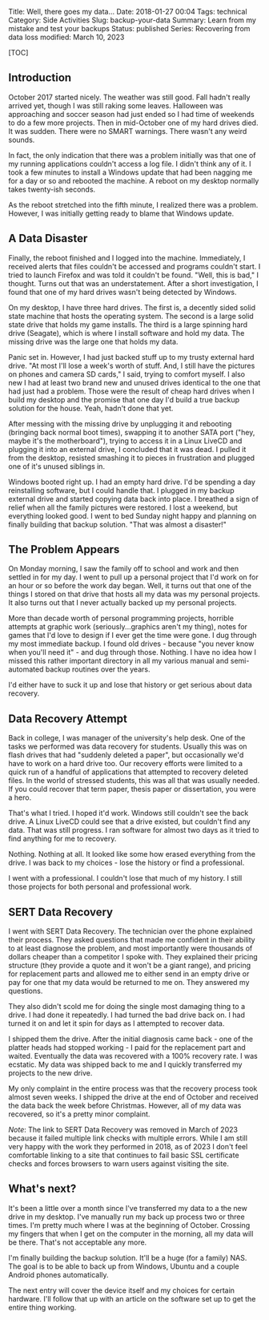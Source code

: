 Title: Well, there goes my data...
Date: 2018-01-27 00:04
Tags: technical
Category: Side Activities
Slug: backup-your-data
Summary: Learn from my mistake and test your backups
Status: published
Series: Recovering from data loss
modified: March 10, 2023

[TOC]

## Introduction

October 2017 started nicely. The weather was still good. Fall hadn't really arrived yet, though I was still raking some leaves. Halloween was approaching and
soccer season had just ended so I had time of weekends to do a few more projects. Then in mid-October one of my hard drives died. It was sudden. There were
no SMART warnings. There wasn't any weird sounds.

In fact, the only indication that there was a problem initially was that one of my running applications couldn't access a log file. I didn't think any of it.
I took a few minutes to install a Windows update that had been nagging me for a day or so and rebooted the machine. A reboot on my desktop normally takes twenty-ish
seconds.

As the reboot stretched into the fifth minute, I realized there was a problem. However, I was initially getting ready to blame that Windows update.

## A Data Disaster

Finally, the reboot finished and I logged into the machine. Immediately, I received alerts that files couldn't be accessed and programs couldn't start. I tried to launch
Firefox and was told it couldn't be found. "Well, this is bad," I thought. Turns out that was an understatement. After a short investigation, I found that one of my hard drives wasn't being detected by Windows.

On my desktop, I have three hard drives. The first is, a decently sided solid state machine that hosts the operating system. The second is a large solid state drive that
holds my game installs. The third is a large spinning hard drive (Seagate), which is where I install software and hold my data. The missing drive was the large one that holds
my data.

Panic set in. However, I had just backed stuff up to my trusty external hard drive. "At most I'll lose a week's worth of stuff. And, I still have the pictures on phones and
camera SD cards," I said, trying to comfort myself. I also new I had at least two brand new and unused drives identical to the one that had just had a problem. Those were the
result of cheap hard drives when I build my desktop and the promise that one day I'd build a true backup solution for the house. Yeah, hadn't done that yet.

After messing with the missing drive by unplugging it and rebooting (bringing back normal boot times), swapping it to another SATA port ("hey, maybe it's the motherboard"),
trying to access it in a Linux LiveCD and plugging it into an external drive, I concluded that it was dead. I pulled it from the desktop, resisted smashing it to pieces in
frustration and plugged one of it's unused siblings in.

Windows booted right up. I had an empty hard drive. I'd be spending a day reinstalling software, but I could handle that. I plugged in my backup external drive and started
copying data back into place. I breathed a sign of relief when all the family pictures were restored. I lost a weekend, but everything looked good. I went to bed Sunday night
happy and planning on finally building that backup solution. "That was almost a disaster!"

## The Problem Appears

On Monday morning, I saw the family off to school and work and then settled in for my day. I went to pull up a personal project that I'd work on for an hour or so before the
work day began. Well, it turns out that one of the things I stored on that drive that hosts all my data was my personal projects. It also turns out that I never actually
backed up my personal projects.

More than decade worth of personal programming projects, horrible attempts at graphic work (seriously...graphics aren't my thing), notes for games that I'd love to design if
I ever get the time were gone. I dug through my most immediate backup. I found old drives - because "you never know when you'll need it" - and dug through those. Nothing. I
have no idea how I missed this rather important directory in all my various manual and semi-automated backup routines over the years.

I'd either have to suck it up and lose that history or get serious about data recovery.

## Data Recovery Attempt

Back in college, I was manager of the university's help desk. One of the tasks we performed was data recovery for students. Usually this was on flash drives that had "suddenly
deleted a paper", but occasionally we'd have to work on a hard drive too. Our recovery efforts were limited to a quick run of a handful of applications that attempted to
recovery deleted files. In the world of stressed students, this was all that was usually needed. If you could recover that term paper, thesis paper or dissertation, you were
a hero.

That's what I tried. I hoped it'd work. Windows still couldn't see the back drive. A Linux LiveCD could see that a drive existed, but couldn't find any data. That was still
progress. I ran software for almost two days as it tried to find anything for me to recovery.

Nothing. Nothing at all. It looked like some how erased everything from the drive. I was back to my choices - lose the history or find a professional.

I went with a professional. I couldn't lose that much of my history. I still those projects for both personal and professional work.

## SERT Data Recovery

I went with SERT Data Recovery. The technician over the phone explained their process. They asked questions that made me confident in their
ability to at least diagnose the problem, and most importantly were thousands of dollars cheaper than a competitor I spoke with. They explained their pricing structure (they
provide a quote and it won't be a giant range), and pricing for replacement parts and allowed me to either send in an empty drive or pay for one that my data would be returned
to me on. They answered my questions.

They also didn't scold me for doing the single most damaging thing to a drive. I had done it repeatedly. I had turned the bad drive back on. I had turned it on and let it spin
for days as I attempted to recover data.

I shipped them the drive. After the initial diagnosis came back - one of the platter heads had stopped working - I paid for the replacement part and waited. Eventually the
data was recovered with a 100% recovery rate. I was ecstatic. My data was shipped back to me and I quickly transferred my projects to the new drive.

My only complaint in the entire process was that the recovery process took almost seven weeks. I shipped the drive at the end of October and received the data back the week
before Christmas. However, all of my data was recovered, so it's a pretty minor complaint.

_Note_: The link to SERT Data Recovery was removed in March of 2023 because it failed multiple link checks with multiple errors. While I am still very happy with the work they performed in 2018, as of 2023 I don't feel comfortable linking to a site that continues to fail basic SSL certificate checks and forces browsers to warn users against visiting the site.

## What's next?

It's been a little over a month since I've transferred my data to a the new drive in my desktop. I've manually run my back up process two or three times. I'm pretty much where
I was at the beginning of October. Crossing my fingers that when I get on the computer in the morning, all my data will be there. That's not acceptable any more.

I'm finally building the backup solution. It'll be a huge (for a family) NAS. The goal is to be able to back up from Windows, Ubuntu and a couple Android phones automatically.

The next entry will cover the device itself and my choices for certain hardware. I'll follow that up with an article on the software set up to get the entire thing working.